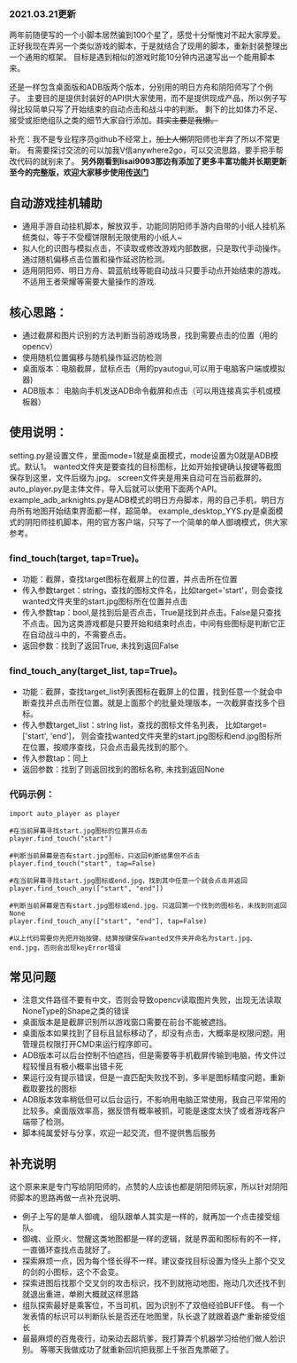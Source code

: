 ### 2021.03.21更新

两年前随便写的一个小脚本居然骗到100个星了，感觉十分惭愧对不起大家厚爱。
正好我现在弄另一个类似游戏的脚本，于是就结合了现用的脚本，重新封装整理出一个通用的框架。
目标是遇到相似的游戏时能10分钟内迅速写出一个能用脚本来。

还是一样包含桌面版和ADB版两个版本，分别用的明日方舟和阴阳师写了个例子。
主要目的是提供封装好的API供大家使用，而不是提供现成产品，所以例子写得比较简单只写了开始结束的自动点击和战斗中的判断。
剩下的比如体力不足、接受或拒绝组队之类的细节大家自行添加。~~其实主要是我懒。~~

补充：我不是专业程序员github不经常上，~~加上人懒~~阴阳师也半弃了所以不常更新。
有需要探讨交流的可以加我V信anywhere2go，可以交流思路，要手把手帮改代码的就别来了。
**另外刚看到lisai9093那边有添加了更多丰富功能并长期更新至今的完整版，欢迎大家移步使用[传送门](https://github.com/lisai9093/YYS)**

## 自动游戏挂机辅助
* 通用手游自动挂机脚本，解放双手，功能同阴阳师手游内自带的小纸人挂机系统类似，等于不受樱饼限制无限使用的小纸人~
* 拟人化的识图与模拟点击，不读取或修改游戏内部数据，只是取代手动操作。通过随机偏移点击位置和操作延迟防检测。
* 适用阴阳师、明日方舟、碧蓝航线等能自动战斗只要手动点开始结束的游戏。不适用王者荣耀等需要大量操作的游戏.

## 核心思路：
* 通过截屏和图片识别的方法判断当前游戏场景，找到需要点击的位置（用的opencv）
* 使用随机位置偏移与随机操作延迟防检测
* 桌面版本：电脑截屏，鼠标点击（用的pyautogui,可以用于电脑客户端或模拟器)
* ADB版本： 电脑向手机发送ADB命令截屏和点击（可以用连接真实手机或模板器）

## 使用说明：
setting.py是设置文件，里面mode=1就是桌面模式，mode设置为0就是ADB模式。默认1。
wanted文件夹是要查找的目标图标，比如开始按键确认按键等截图保存到这里，文件后缀为.jpg。
screen文件夹是用来自动可在当前截屏的。
auto_player.py是主体文件，导入后就可以使用下面两个API。
example_adb_arknights.py是ADB模式的明日方舟脚本，用的自己手机，明日方舟所有地图开始结束界面都一样，超简单。
example_desktop_YYS.py是桌面模式的阴阳师挂机脚本，用的官方客户端，只写了一个简单的单人御魂模式，供大家参考。

### find_touch(target, tap=True)。 
* 功能：截屏，查找target图标在截屏上的位置，并点击所在位置
* 传入参数target：string，查找的图标文件名，比如target='start'，则会查找wanted文件夹里的start.jpg图标所在位置并点击
* 传入参数tap：bool,是找到后是否点击，True是找到并点击。False是只查找不点击。因为这类游戏都是只要开始和结束时点击，中间有些图标是判断它正在自动战斗中的，不需要点击。
* 返回参数：找到了返回True, 未找到返回False

### find_touch_any(target_list, tap=True)。
* 功能：截屏，查找target_list列表图标在截屏上的位置，找到任意一个就会中断查找并点击所在位置。就是上面那个的批量处理版本，一次截屏查找多个目标。
* 传入参数target_list：string list，查找的图标文件名列表， 比如target=['start', 'end']， 则会查找wanted文件夹里的start.jpg图标和end.jpg图标所在位置，按顺序查找，只会点击最先找到的那个。
* 传入参数tap：同上
* 返回参数：找到了则返回找到的图标名称, 未找到返回None

### 代码示例：
    import auto_player as player
    
    #在当前屏幕寻找start.jpg图标的位置并点击
    player.find_touch("start") 
    
    #判断当前屏幕是否有start.jpg图标，只返回判断结果但不点击
    player.find_touch("start", tap=False) 
    
    #在当前屏幕寻找start.jpg图标或end.jpg，找到其中任意一个就会点击并返回
    player.find_touch_any(["start", "end"]) 
    
    #判断当前屏幕是否有start.jpg图标或end.jpg，只返回第一个找到的图标名，未找到则返回None
    player.find_touch_any(["start", "end"], tap=False) 
    
    #以上代码需要你先把开始按键、结算按键保存wanted文件夹并命名为start.jpg、end.jpg，否则会出现keyError错误
    

## 常见问题
* 注意文件路径不要有中文，否则会导致opencv读取图片失败，出现无法读取NoneType的Shape之类的错误
* 桌面版本是是截屏识别所以游戏窗口需要在前台不能被遮挡。
* 桌面版本如果找到了目标且鼠标移动了，却没有点击，大概率是权限问题。用管理员权限打开CMD来运行程序即可。
* ADB版本可以后台控制不怕遮挡，但是需要等手机截屏传输到电脑，传文件过程较慢且有极小概率出错卡死
* 果运行没有提示错误，但是一直匹配失败找不到，多半是图标精度问题，重新截取要找的图标
* ADB版本效率稍低但可以后台运行，不影响用电脑正常使用，我自己平常用的比较多。桌面版效率高，据反馈有概率被抓，可能是速度太快了或者游戏客户端带了检测。
* 脚本纯属爱好与分享，欢迎一起交流，但不提供售后服务

## 补充说明
这个原来来是专门写给阴阳师的，点赞的人应该也都是阴阳师玩家，所以针对阴阳师脚本的思路再做一点补充说明、
* 例子上写的是单人御魂， 组队跟单人其实是一样的，就再加一个点击接受组队。
* 御魂、业原火、觉醒这类地图都是一样的逻辑，就是界面和图标有的不一样，一直循环查找点击就好了。
* 探索麻烦一点，因为每个怪长得不一样。建议查找目标设置为怪头上那个交叉的剑的小图标，这个不会变。
* 探索进图后找那个交叉剑的攻击标识，找不到就拖动地图，拖动几次还找不到就退出重进，单刷大概就这样思路
* 组队探索最好是乘客位，不当司机，因为识别不了双倍经验BUFF怪。
有一个发表情的标识可以判断队长是否还在地图里，队长退了就跟着退厃重新接受组长
* 最最麻烦的百鬼夜行，动来动去超坑爹，我打算弄个机器学习给他们做人脸识别。
等哪天我做成功了就重新回坑把我那上千张百鬼票砸了。

